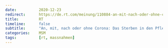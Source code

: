```yaml
---
date:          2020-12-23
redirect:      https://de.rt.com/meinung/110884-an-mit-nach-oder-ohne-corona/
title:         RT
timeline:      false
subtitle:      "An, mit, nach oder ohne Corona: Das Sterben in den Pflegeheimen"
categories:    MSM
tags:          [rt, massnahmen]
---
```

